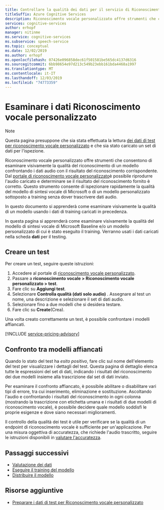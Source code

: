 ```yaml
---
title: Controllare la qualità dei dati per il servizio di Riconoscimento vocale personalizzato vocale
titleSuffix: Azure Cognitive Services
description: Riconoscimento vocale personalizzato offre strumenti che consentono di esaminare visivamente la qualità del riconoscimento di un modello confrontando i dati audio con il risultato del riconoscimento corrispondente. È possibile riprodurre l'audio caricato e determinare se il risultato del riconoscimento specificato è corretto.
services: cognitive-services
author: erhopf
manager: nitinme
ms.service: cognitive-services
ms.subservice: speech-service
ms.topic: conceptual
ms.date: 12/02/2019
ms.author: erhopf
ms.openlocfilehash: 07426e096858dec61f501581be565dc4137d6316
ms.sourcegitcommit: 6bb98654e97d213c549b23ebb161bda4468a1997
ms.translationtype: MT
ms.contentlocale: it-IT
ms.lasthandoff: 12/03/2019
ms.locfileid: "74773359"
---
```

# <a name="inspect-custom-speech-data"></a>Esaminare i dati Riconoscimento vocale personalizzato

> [!NOTE]
> Questa pagina presuppone che sia stata effettuata la lettura [dei dati di test per riconoscimento vocale personalizzato](how-to-custom-speech-test-data.md) e che sia stato caricato un set di dati per l'ispezione.

Riconoscimento vocale personalizzato offre strumenti che consentono di esaminare visivamente la qualità del riconoscimento di un modello confrontando i dati audio con il risultato del riconoscimento corrispondente. Dal [portale di riconoscimento vocale personalizzato](https://speech.microsoft.com/customspeech)è possibile riprodurre l'audio caricato e determinare se il risultato del riconoscimento fornito è corretto. Questo strumento consente di ispezionare rapidamente la qualità del modello di sintesi vocale di Microsoft o di un modello personalizzato sottoposto a training senza dover trascrivere dati audio.

In questo documento si apprenderà come esaminare visivamente la qualità di un modello usando i dati di training caricati in precedenza.

In questa pagina si apprenderà come esaminare visivamente la qualità del modello di sintesi vocale di Microsoft Baseline e/o un modello personalizzato di cui è stato eseguito il training. Verranno usati i dati caricati nella scheda **dati** per il testing.

## <a name="create-a-test"></a>Creare un test

Per creare un test, seguire queste istruzioni:

1. Accedere al portale di [riconoscimento vocale personalizzato](https://speech.microsoft.com/customspeech).
2. Passare a **riconoscimento vocale > Riconoscimento vocale personalizzato > test**.
3. Fare clic su **Aggiungi test**.
4. Selezionare **Controlla qualità (dati solo audio)** . Assegnare al test un nome, una descrizione e selezionare il set di dati audio.
5. Selezionare fino a due modelli che si desidera testare.
6. Fare clic su **Create**(Crea).

Una volta creato correttamente un test, è possibile confrontare i modelli affiancati.

[!INCLUDE [service-pricing-advisory](includes/service-pricing-advisory.md)]

## <a name="side-by-side-model-comparisons"></a>Confronto tra modelli affiancati

Quando lo stato del test ha _esito positivo_, fare clic sul nome dell'elemento del test per visualizzare i dettagli del test. Questa pagina di dettaglio elenca tutte le espressioni del set di dati, indicando i risultati del riconoscimento dei due modelli insieme alla trascrizione dal set di dati inviato.

Per esaminare il confronto affiancato, è possibile abilitare o disabilitare vari tipi di errore, tra cui inserimento, eliminazione e sostituzione. Ascoltando l'audio e confrontando i risultati del riconoscimento in ogni colonna (mostrando la trascrizione con etichetta umana e i risultati di due modelli di riconoscimento vocale), è possibile decidere quale modello soddisfi le proprie esigenze e dove siano necessari miglioramenti.

Il controllo della qualità dei test è utile per verificare se la qualità di un endpoint di riconoscimento vocale è sufficiente per un'applicazione. Per una misura oggettiva di accuratezza, che richiede l'audio trascritto, seguire le istruzioni disponibili in [valutare l'accuratezza](how-to-custom-speech-evaluate-data.md).

## <a name="next-steps"></a>Passaggi successivi

- [Valutazione dei dati](how-to-custom-speech-evaluate-data.md)
- [Eseguire il training del modello](how-to-custom-speech-train-model.md)
- [Distribuire il modello](how-to-custom-speech-deploy-model.md)

## <a name="additional-resources"></a>Risorse aggiuntive

- [Preparare i dati di test per Riconoscimento vocale personalizzato](how-to-custom-speech-test-data.md)
